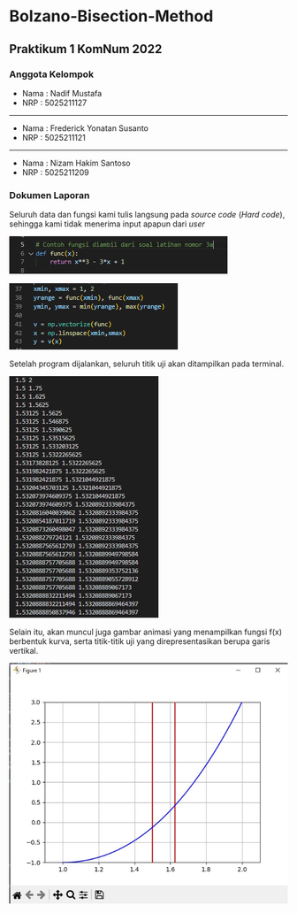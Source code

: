 # Bolzano-Bisection-Method

## Praktikum 1 KomNum 2022

### Anggota Kelompok

* Nama : Nadif Mustafa
* NRP : 5025211127

---

* Nama : Frederick Yonatan Susanto
* NRP : 5025211121

---

* Nama : Nizam Hakim Santoso
* NRP : 5025211209

### Dokumen Laporan

Seluruh data dan fungsi kami tulis langsung pada *source code* (*Hard code*), sehingga kami tidak menerima input apapun dari *user*

![function](func.jpeg)

![data](data.jpeg)

Setelah program dijalankan, seluruh titik uji akan ditampilkan pada terminal.

![titik_uji](points.jpeg)

Selain itu, akan muncul juga gambar animasi yang menampilkan fungsi f(x) berbentuk kurva, serta titik-titik uji yang direpresentasikan berupa garis vertikal.

![animation_figure](animation.jpeg)
